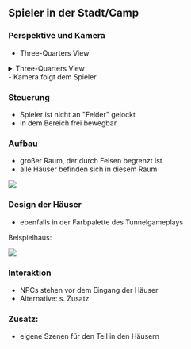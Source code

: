 ## Spieler in der Stadt/Camp
### Perspektive und Kamera
- Three-Quarters View
<details> 
  <summary>Three-Quarters View</summary>
   A method of portraying three dimensional space in a two-dimensional plane. Basically, it's a tilted bird's eye view perspective in which both the top and front of an object is seen at the same time, and the vertical axis indicates both height and depth.
</details>
- Kamera folgt dem Spieler

### Steuerung
- Spieler ist nicht an "Felder" gelockt
- in dem Bereich frei bewegbar

### Aufbau
- großer Raum, der durch Felsen begrenzt ist
- alle Häuser befinden sich in diesem Raum

![](https://pokemonexperte.de/frbg/wandelhoehle.png.pagespeed.ce.X2Ajthpa1P.png)

### Design der Häuser
- ebenfalls in der Farbpalette des Tunnelgameplays

Beispielhaus:

![](https://static.miraheze.org/allthetropeswiki/3/38/Kakarikovillage.gif)

### Interaktion
- NPCs stehen vor dem Eingang der Häuser
- Alternative: s. Zusatz

### Zusatz:
- eigene Szenen für den Teil in den Häusern